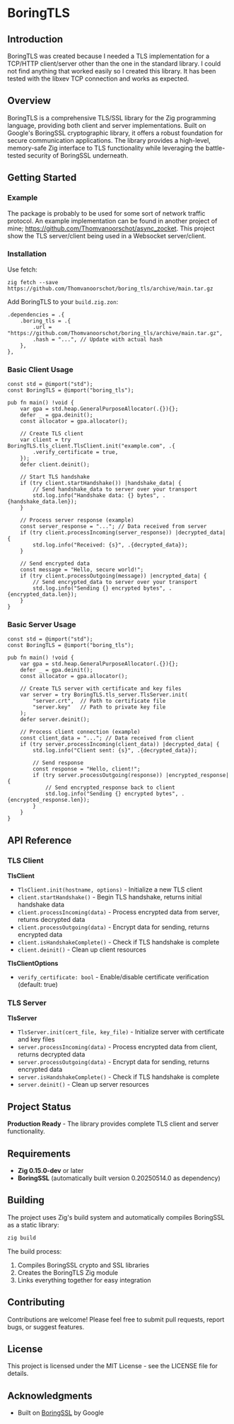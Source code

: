 # BoringTLS

## Introduction

BoringTLS was created because I needed a TLS implementation for a TCP/HTTP client/server other than the one in the standard library. I could not find anything that worked easily so I created this library. It has been tested with the libxev TCP connection and works as expected. 

## Overview

BoringTLS is a comprehensive TLS/SSL library for the Zig programming language, providing both client and server implementations. Built on Google's BoringSSL cryptographic library, it offers a robust foundation for secure communication applications. The library provides a high-level, memory-safe Zig interface to TLS functionality while leveraging the battle-tested security of BoringSSL underneath.

## Getting Started

### Example
The package is probably to be used for some sort of network traffic protocol. An example implementation can be found
in another project of mine; https://github.com/Thomvanoorschot/async_zocket.
This project show the TLS server/client being used in a Websocket server/client.

### Installation

Use fetch:
```
zig fetch --save https://github.com/Thomvanoorschot/boring_tls/archive/main.tar.gz
```

Add BoringTLS to your `build.zig.zon`:

```zig
.dependencies = .{
    .boring_tls = .{
        .url = "https://github.com/Thomvanoorschot/boring_tls/archive/main.tar.gz",
        .hash = "...", // Update with actual hash
    },
},
```

### Basic Client Usage

```zig
const std = @import("std");
const BoringTLS = @import("boring_tls");

pub fn main() !void {
    var gpa = std.heap.GeneralPurposeAllocator(.{}){};
    defer _ = gpa.deinit();
    const allocator = gpa.allocator();

    // Create TLS client
    var client = try BoringTLS.tls_client.TlsClient.init("example.com", .{
        .verify_certificate = true,
    });
    defer client.deinit();

    // Start TLS handshake
    if (try client.startHandshake()) |handshake_data| {
        // Send handshake_data to server over your transport
        std.log.info("Handshake data: {} bytes", .{handshake_data.len});
    }

    // Process server response (example)
    const server_response = "..."; // Data received from server
    if (try client.processIncoming(server_response)) |decrypted_data| {
        std.log.info("Received: {s}", .{decrypted_data});
    }

    // Send encrypted data
    const message = "Hello, secure world!";
    if (try client.processOutgoing(message)) |encrypted_data| {
        // Send encrypted_data to server over your transport
        std.log.info("Sending {} encrypted bytes", .{encrypted_data.len});
    }
}
```

### Basic Server Usage

```zig
const std = @import("std");
const BoringTLS = @import("boring_tls");

pub fn main() !void {
    var gpa = std.heap.GeneralPurposeAllocator(.{}){};
    defer _ = gpa.deinit();
    const allocator = gpa.allocator();

    // Create TLS server with certificate and key files
    var server = try BoringTLS.tls_server.TlsServer.init(
        "server.crt",  // Path to certificate file
        "server.key"   // Path to private key file
    );
    defer server.deinit();

    // Process client connection (example)
    const client_data = "..."; // Data received from client
    if (try server.processIncoming(client_data)) |decrypted_data| {
        std.log.info("Client sent: {s}", .{decrypted_data});
        
        // Send response
        const response = "Hello, client!";
        if (try server.processOutgoing(response)) |encrypted_response| {
            // Send encrypted_response back to client
            std.log.info("Sending {} encrypted bytes", .{encrypted_response.len});
        }
    }
}
```

## API Reference

### TLS Client

**TlsClient**
- `TlsClient.init(hostname, options)` - Initialize a new TLS client
- `client.startHandshake()` - Begin TLS handshake, returns initial handshake data
- `client.processIncoming(data)` - Process encrypted data from server, returns decrypted data
- `client.processOutgoing(data)` - Encrypt data for sending, returns encrypted data
- `client.isHandshakeComplete()` - Check if TLS handshake is complete
- `client.deinit()` - Clean up client resources

**TlsClientOptions**
- `verify_certificate: bool` - Enable/disable certificate verification (default: true)

### TLS Server

**TlsServer**
- `TlsServer.init(cert_file, key_file)` - Initialize server with certificate and key files
- `server.processIncoming(data)` - Process encrypted data from client, returns decrypted data
- `server.processOutgoing(data)` - Encrypt data for sending, returns encrypted data
- `server.isHandshakeComplete()` - Check if TLS handshake is complete
- `server.deinit()` - Clean up server resources



## Project Status

**Production Ready** - The library provides complete TLS client and server functionality.

## Requirements

- **Zig 0.15.0-dev** or later
- **BoringSSL** (automatically built version 0.20250514.0 as dependency)

## Building

The project uses Zig's build system and automatically compiles BoringSSL as a static library:

```bash
zig build
```

The build process:
1. Compiles BoringSSL crypto and SSL libraries
2. Creates the BoringTLS Zig module
3. Links everything together for easy integration

## Contributing

Contributions are welcome! Please feel free to submit pull requests, report bugs, or suggest features.

## License

This project is licensed under the MIT License - see the LICENSE file for details.

## Acknowledgments

- Built on [BoringSSL](https://boringssl.googlesource.com/boringssl/) by Google